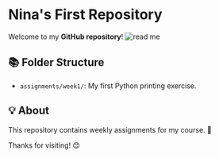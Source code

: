 # Nina's First Repository 

Welcome to my **GitHub repository**!
![read me](https://miro.medium.com/v2/resize:fit:1400/0*LyVf9FHweG5U58Sh)

## 📚 Folder Structure
- `assignments/week1/`: My first Python printing exercise.

## 💡 About
This repository contains weekly assignments for my course.  🐍

Thanks for visiting! 😊

